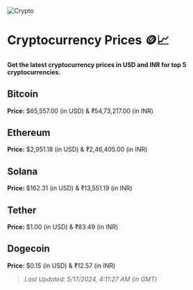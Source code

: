 
![Crypto](https://www.techguide.com.au/wp-content/uploads/2020/11/crypto3.jpeg)

# Cryptocurrency Prices 🪙📈

#### Get the latest cryptocurrency prices in USD and INR for top 5 cryptocurrencies.

## Bitcoin

**Price:** $65,557.00 (in USD) & ₹54,73,217.00 (in INR)

## Ethereum

**Price:** $2,951.18 (in USD) & ₹2,46,405.00 (in INR)

## Solana

**Price:** $162.31 (in USD) & ₹13,551.19 (in INR)

## Tether

**Price:** $1.00 (in USD) & ₹83.49 (in INR)

## Dogecoin

**Price:** $0.15 (in USD) & ₹12.57 (in INR)

> _Last Updated: 5/17/2024, 4:11:27 AM (in GMT)_

